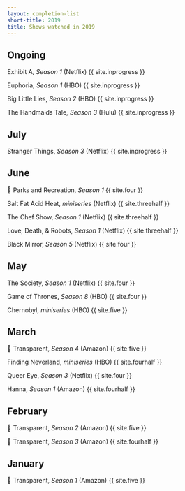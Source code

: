 ```yaml
---
layout: completion-list
short-title: 2019
title: Shows watched in 2019
---
```

## Ongoing
Exhibit A, _Season 1_ (Netflix) {{ site.inprogress }}

Euphoria, _Season 1_ (HBO) {{ site.inprogress }}

Big Little Lies, _Season 2_ (HBO) {{ site.inprogress }}

The Handmaids Tale, _Season 3_ (Hulu) {{ site.inprogress }}

## July
Stranger Things, _Season 3_ (Netflix) {{ site.inprogress }}

## June
🔁 Parks and Recreation, _Season 1_ {{ site.four }}

Salt Fat Acid Heat, _miniseries_ (Netflix) {{ site.threehalf }}

The Chef Show, _Season 1_ (Netflix) {{ site.threehalf }}

Love, Death, & Robots, _Season 1_ (Netflix) {{ site.threehalf }}

Black Mirror, _Season 5_ (Netflix) {{ site.four }}

## May
The Society, _Season 1_ (Netflix) {{ site.four }}

Game of Thrones, _Season 8_ (HBO) {{ site.four }}

Chernobyl, _miniseries_ (HBO) {{ site.five }}

## March
🔁 Transparent, _Season 4_ (Amazon) {{ site.five }}

Finding Neverland, _miniseries_ (HBO) {{ site.fourhalf }}

Queer Eye, _Season 3_ (Netflix) {{ site.four }}

Hanna, _Season 1_ (Amazon) {{ site.fourhalf }}

## February
🔁 Transparent, _Season 2_ (Amazon) {{ site.five }}

🔁 Transparent, _Season 3_ (Amazon) {{ site.fourhalf }}

## January
🔁 Transparent, _Season 1_ (Amazon) {{ site.five }}
